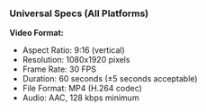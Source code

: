 ### Universal Specs (All Platforms)

**Video Format:**
- Aspect Ratio: 9:16 (vertical)
- Resolution: 1080x1920 pixels
- Frame Rate: 30 FPS
- Duration: 60 seconds (±5 seconds acceptable)
- File Format: MP4 (H.264 codec)
- Audio: AAC, 128 kbps minimum
